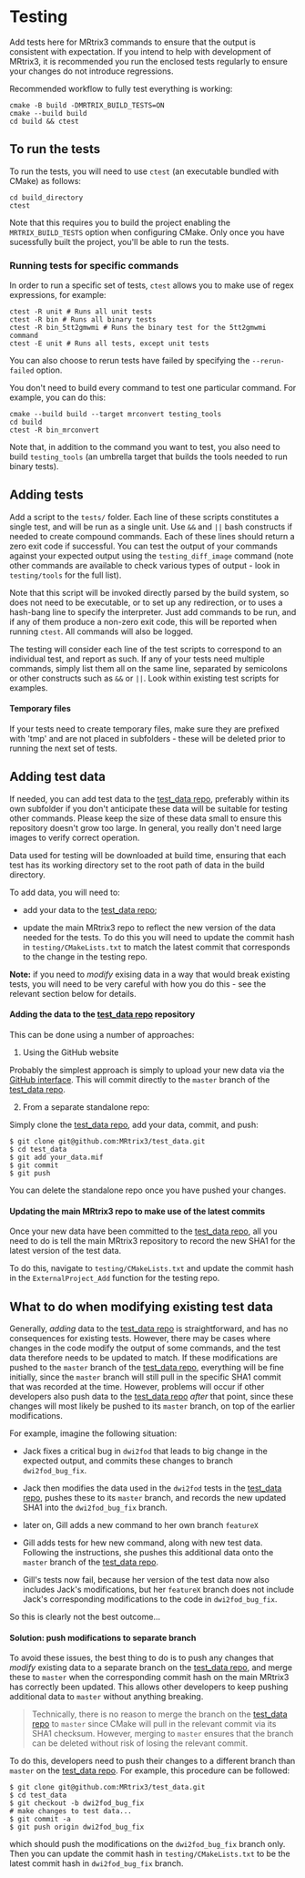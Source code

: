 # Testing

Add tests here for MRtrix3 commands to ensure that the output is consistent
with expectation. If you intend to help with development of MRtrix3, it is
recommended you run the enclosed tests regularly to ensure your changes do not
introduce regressions. 

Recommended workflow to fully test everything is working:
```ShellSession
cmake -B build -DMRTRIX_BUILD_TESTS=ON
cmake --build build
cd build && ctest
```

## To run the tests
To run the tests, you will need to use `ctest` (an executable bundled with CMake)
as follows:
```ShellSession
cd build_directory
ctest
```

Note that this requires you to build the project enabling the `MRTRIX_BUILD_TESTS`
option when configuring CMake. Only once you have sucessfully built the project, you'll be 
able to run the tests.

### Running tests for specific commands

In order to run a specific set of tests, `ctest` allows you to make use of regex expressions, for example:

```ShellSession
ctest -R unit # Runs all unit tests
ctest -R bin # Runs all binary tests
ctest -R bin_5tt2gmwmi # Runs the binary test for the 5tt2gmwmi command
ctest -E unit # Runs all tests, except unit tests
```

You can also choose to rerun tests have failed by specifying the `--rerun-failed` option.

You don't need to build every command to test one particular command.
For example, you can do this:
```ShellSession
cmake --build build --target mrconvert testing_tools
cd build
ctest -R bin_mrconvert
```
Note that, in addition to the command you want to test, you also need to build `testing_tools` (an umbrella 
target that builds the tools needed to run binary tests).

## Adding tests
 
Add a script to the `tests/` folder. Each line of these scripts constitutes a
single test, and will be run as a single unit. Use `&&` and `||` bash
constructs if needed to create compound commands. Each of these lines should
return a zero exit code if successful. You can test the output of your commands
against your expected output using the `testing_diff_image` command (note other
commands are available to check various types of output - look in `testing/tools`
for the full list). 


Note that this script will be invoked directly parsed by the build system, 
so does not need to be executable, or to set up any
redirection, or to uses a hash-bang line to specify the interpreter.  Just add
commands to be run, and if any of them produce a non-zero exit code, this will
be reported when running `ctest`.  All commands will also be logged. 

The testing will consider each line of the test scripts to correspond to an
individual test, and report as such. If any of your tests need multiple
commands, simply list them all on the same line, separated by semicolons or
other constructs such as `&&` or `||`. Look within existing test scripts for
examples.

#### Temporary files 

If your tests need to create temporary files, make sure they are prefixed with
'tmp' and are not placed in subfolders - these will be deleted prior to running the
next set of tests. 

## Adding test data

If needed, you can add test data to the [test_data
repo](https://github.com/MRtrix3/test_data), preferably within its own
subfolder if you don't anticipate these data will be suitable for testing other
commands. Please keep the size of these data small to ensure this repository
doesn't grow too large. In general, you really don't need large images to
verify correct operation.

Data used for testing will be downloaded at build time, ensuring that each test
has its working directory set to the root path of data in the build directory.

To add data, you will need to:

- add your data to the [test_data repo](https://github.com/MRtrix3/test_data);

- update the main MRtrix3 repo to reflect the new version of the data needed
  for the tests. To do this you will need to update the commit hash in `testing/CMakeLists.txt`
  to match the latest commit that corresponds to the change in the testing repo.

**Note:** if you need to _modify_ exising data in a way that would break
existing tests, you will need to be very careful with how you do this - see the
relevant section below for details.

#### Adding the data to the [test_data repo](https://github.com/MRtrix3/test_data) repository

This can be done using a number of approaches:

1. Using the GitHub website

  Probably the simplest approach is simply to upload your new data via the [GitHub
  interface](https://github.com/MRtrix3/test_data/upload/master). This will
  commit directly to the `master` branch of the  [test_data
  repo](https://github.com/MRtrix3/test_data). 

2. From a separate standalone repo:

  Simply clone the [test_data repo](https://github.com/MRtrix3/test_data), add
  your data, commit, and push:

  ```ShellSession
  $ git clone git@github.com:MRtrix3/test_data.git
  $ cd test_data
  $ git add your_data.mif
  $ git commit 
  $ git push
  ```
  
  You can delete the standalone repo once you have pushed your changes. 
  
#### Updating the main MRtrix3 repo to make use of the latest commits

Once your new data have been committed to the [test_data
repo](https://github.com/MRtrix3/test_data), all you need to do is tell the
main MRtrix3 repository to record the new SHA1 for the latest version of the
test data.

To do this, navigate to `testing/CMakeLists.txt` and update the commit hash in the 
`ExternalProject_Add` function for the testing repo.

## What to do when modifying existing test data  

Generally, _adding_ data to the [test_data
repo](https://github.com/MRtrix3/test_data) is straightforward, and has no
consequences for existing tests. However, there may be cases where changes in
the code modify the output of some commands, and the test data therefore
needs to be updated to match. If these modifications are pushed to the `master`
branch of the [test_data repo](https://github.com/MRtrix3/test_data),
everything will be fine initially, since the `master` branch will still pull in
the specific SHA1 commit that was recorded at the time.  However, problems will
occur if other developers also push data to the [test_data
repo](https://github.com/MRtrix3/test_data) _after_ that point,
since these changes will most likely be pushed to its `master` branch, on top
of the earlier modifications. 

For example, imagine the following situation:

- Jack fixes a critical bug in `dwi2fod` that leads to big change in the
  expected output, and commits these changes to branch `dwi2fod_bug_fix`.

- Jack then modifies the data used in the `dwi2fod` tests in the [test_data
  repo](https://github.com/MRtrix3/test_data), pushes these to its `master`
  branch, and records the new updated SHA1 into the `dwi2fod_bug_fix` branch.

- later on, Gill adds a new command to her own branch `featureX`

- Gill adds tests for hew new command, along with new test data. Following the
  instructions, she pushes this additional data onto the `master` branch of the
[test_data repo](https://github.com/MRtrix3/test_data).

- Gill's tests now fail, because her version of the test data now also
  includes Jack's modifications, but her `featureX` branch does not include
Jack's corresponding modifications to the code in `dwi2fod_bug_fix`. 

So this is clearly not the best outcome...

#### Solution: push modifications to separate branch

To avoid these issues, the best thing to do is to push any changes that
_modify_ existing data to a separate branch on the [test_data
repo](https://github.com/MRtrix3/test_data), and merge these to `master` when
the corresponding commit hash on the main MRtrix3 has correctly been updated. 
This allows other developers to keep pushing additional data to `master` without
anything breaking.

> Technically, there is no reason to merge the branch on the [test_data
> repo](https://github.com/MRtrix3/test_data) to `master` since CMake
> will pull in the relevant commit via its SHA1 checksum. However, merging to
> `master` ensures that the branch can be deleted without risk of losing the
> relevant commit.

To do this, developers need to push their changes to a different branch than
`master` on the [test_data repo](https://github.com/MRtrix3/test_data). 
For example, this procedure can be followed:
```ShellSession
$ git clone git@github.com:MRtrix3/test_data.git
$ cd test_data
$ git checkout -b dwi2fod_bug_fix
# make changes to test data...
$ git commit -a
$ git push origin dwi2fod_bug_fix
```
which should push the modifications on the `dwi2fod_bug_fix` branch only. 
Then you can update the commit hash in `testing/CMakeLists.txt` to be the latest
commit hash in `dwi2fod_bug_fix` branch.
